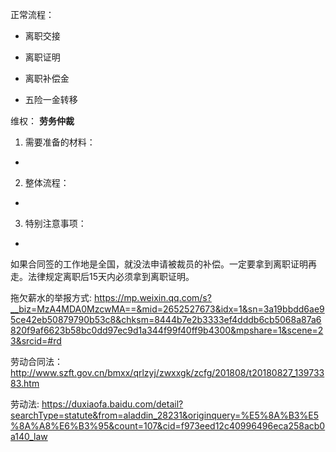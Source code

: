 
正常流程：
- 离职交接


- 离职证明

- 离职补偿金


- 五险一金转移


维权：
**劳务仲裁**
1. 需要准备的材料：
- 
2. 整体流程：
- 
3.  特别注意事项：
- 

如果合同签的工作地是全国，就没法申请被裁员的补偿。一定要拿到离职证明再走。法律规定离职后15天内必须拿到离职证明。

拖欠薪水的举报方式:
https://mp.weixin.qq.com/s?__biz=MzA4MDA0MzcwMA==&mid=2652527673&idx=1&sn=3a19bbdd6ae95ce42eb50879790b53c8&chksm=8444b7e2b3333ef4dddb6cb5068a87a6820f9af6623b58bc0dd97ec9d1a344f99f40ff9b4300&mpshare=1&scene=23&srcid=#rd

劳动合同法：
http://www.szft.gov.cn/bmxx/qrlzyj/zwxxgk/zcfg/201808/t20180827_13973383.htm

劳动法:
https://duxiaofa.baidu.com/detail?searchType=statute&from=aladdin_28231&originquery=%E5%8A%B3%E5%8A%A8%E6%B3%95&count=107&cid=f973eed12c40996496eca258acb0a140_law

